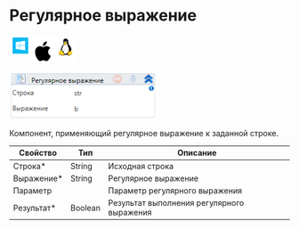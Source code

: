 # Регулярное выражение

![](<../../../../.gitbook/assets/image (100) (1) (261).png>)

![](<../../../../.gitbook/assets/image (264).png>)

Компонент, применяющий регулярное выражение к заданной строке.

| Свойство    | Тип     | Описание                                   |
| ----------- | ------- | ------------------------------------------ |
| Строка\*    | String  | Исходная строка                            |
| Выражение\* | String  | Регулярное выражение                       |
| Параметр    |         | Параметр регулярного выражения             |
| Результат\* | Boolean | Результат выполнения регулярного выражения |
